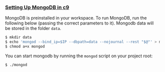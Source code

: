 <!-- toc -->
### [Setting Up MongoDB in c9](https://docs.c9.io/docs/setting-up-mongodb)

MongoDB is preinstalled in your workspace. To run MongoDB, run the following below (passing the correct parameters to it). Mongodb data will be stored in the folder `data`.

```bash
$ mkdir data
$ echo 'mongod --bind_ip=$IP --dbpath=data --nojournal --rest "$@"' > mongod
$ chmod a+x mongod
```
You can start mongodb by running the `mongod` script on your project root:
```bash
$ ./mongod
```
